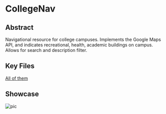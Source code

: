 # CollegeNav

## Abstract

Navigational resource for college campuses. Implements the Google Maps API, and indicates recreational, health, academic buildings on campus. Allows for search and description filter.

## Key Files

[All of them](https://github.com/chadali/CollegeNav/tree/master/app/src/main/java/com/vappna/collegenav)

## Showcase

![pic](https://i.imgur.com/Non8Ila.jpg)
